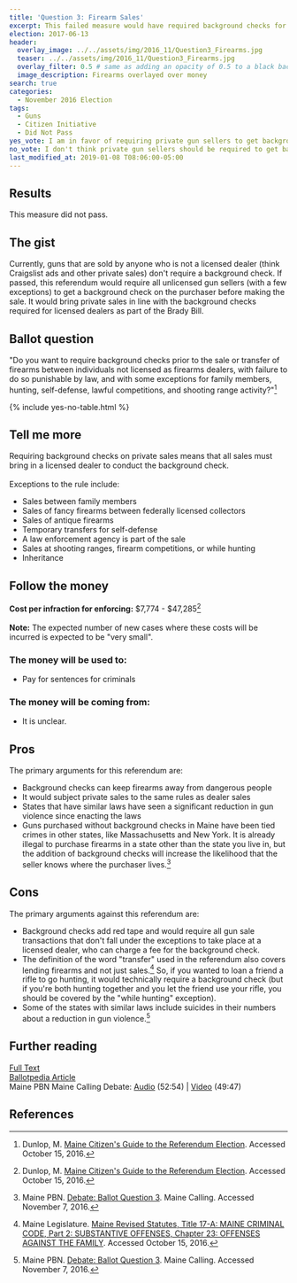 ```yaml
---
title: 'Question 3: Firearm Sales'
excerpt: This failed measure would have required background checks for unlicensed gun sellers.
election: 2017-06-13
header:
  overlay_image: ../../assets/img/2016_11/Question3_Firearms.jpg
  teaser: ../../assets/img/2016_11/Question3_Firearms.jpg
  overlay_filter: 0.5 # same as adding an opacity of 0.5 to a black background
  image_description: Firearms overlayed over money
search: true
categories:
  - November 2016 Election
tags:
  - Guns
  - Citizen Initiative
  - Did Not Pass
yes_vote: I am in favor of requiring private gun sellers to get background checks on the people buying their guns.
no_vote: I don't think private gun sellers should be required to get background check on the people buying their guns.
last_modified_at: 2019-01-08 T08:06:00-05:00
---
```


## Results

This measure did not pass.

## The gist

Currently, guns that are sold by anyone who is not a licensed dealer (think Craigslist ads and other private sales) don't require a background check. If passed, this referendum would require all unlicensed gun sellers (with a few exceptions) to get a background check on the purchaser before making the sale. It would bring private sales in line with the background checks required for licensed dealers as part of the Brady Bill.

## Ballot question

"Do you want to require background checks prior to the sale or transfer of firearms between individuals not licensed as firearms dealers, with failure to do so punishable by law, and with some exceptions for family members, hunting, self-defense, lawful competitions, and shooting range activity?"[^2]

{% include yes-no-table.html %}

## Tell me more

Requiring background checks on private sales means that all sales must bring in a licensed dealer to conduct the background check.
<br><br>
Exceptions to the rule include:

- Sales between family members
- Sales of fancy firearms between federally licensed collectors
- Sales of antique firearms
- Temporary transfers for self-defense
- A law enforcement agency is part of the sale
- Sales at shooting ranges, firearm competitions, or while hunting
- Inheritance

## Follow the money

**Cost per infraction for enforcing:** $7,774 - $47,285[^2]
<br><br>
**Note:** The expected number of new cases where these costs will be incurred is expected to be "very small".

### The money will be used to:

- Pay for sentences for criminals

### The money will be coming from:

- It is unclear.

## Pros

The primary arguments for this referendum are:

- Background checks can keep firearms away from dangerous people
- It would subject private sales to the same rules as dealer sales
- States that have similar laws have seen a significant reduction in gun violence since enacting the laws
- Guns purchased without background checks in Maine have been tied crimes in other states, like Massachusetts and New York. It is already illegal to purchase firearms in a state other than the state you live in, but the addition of background checks will increase the likelihood that the seller knows where the purchaser lives.[^4]

## Cons

The primary arguments against this referendum are:

- Background checks add red tape and would require all gun sale transactions that don't fall under the exceptions to take place at a licensed dealer, who can charge a fee for the background check.
- The definition of the word "transfer" used in the referendum also covers lending firearms and not just sales.[^3] So, if you wanted to loan a friend a rifle to go hunting, it would technically require a background check (but if you're both hunting together and you let the friend use your rifle, you should be covered by the "while hunting" exception).
- Some of the states with similar laws include suicides in their numbers about a reduction in gun violence.[^4]

## Further reading

[Full Text](http://www.maine.gov/sos/cec/elec/citizens/background.pdf)
<br>[Ballotpedia Article](<https://ballotpedia.org/Maine_Background_Checks_for_Gun_Sales,_Question_3_(2016)>)
<br>Maine PBN Maine Calling Debate: [Audio](http://mainepublic.org/post/debate-ballot-question-3#stream/0) (52:54) | [Video](http://video.mainepublic.org/video/2365875159/) (49:47)

## References

[^1]: Ballotpedia State Desk. [Maine Background Checks for Gun Sales, Question 3 (2016)](<https://ballotpedia.org/Maine_Background_Checks_for_Gun_Sales,_Question_3_(2016)>). Ballotpedia. Accessed October 15, 2016.
[^2]: Dunlop, M. [Maine Citizen's Guide to the Referendum Election](http://www.state.me.us/sos/cec/elec/upcoming/citizensguide2016.pdf). Accessed October 15, 2016.
[^3]: Maine Legislature. [Maine Revised Statutes, Title 17-A: MAINE CRIMINAL CODE, Part 2: SUBSTANTIVE OFFENSES, Chapter 23: OFFENSES AGAINST THE FAMILY](http://www.maineballot.org/Title%2017-A:%20MAINE%20CRIMINAL%20CODE%20Part%202:%20SUBSTANTIVE%20OFFENSES%20Chapter%2023:%20OFFENSES%20AGAINST%20THE%20FAMILY). Accessed October 15, 2016.
[^4]: Maine PBN. [Debate: Ballot Question 3](http://mainepublic.org/post/debate-ballot-question-3#stream/0). Maine Calling. Accessed November 7, 2016.
